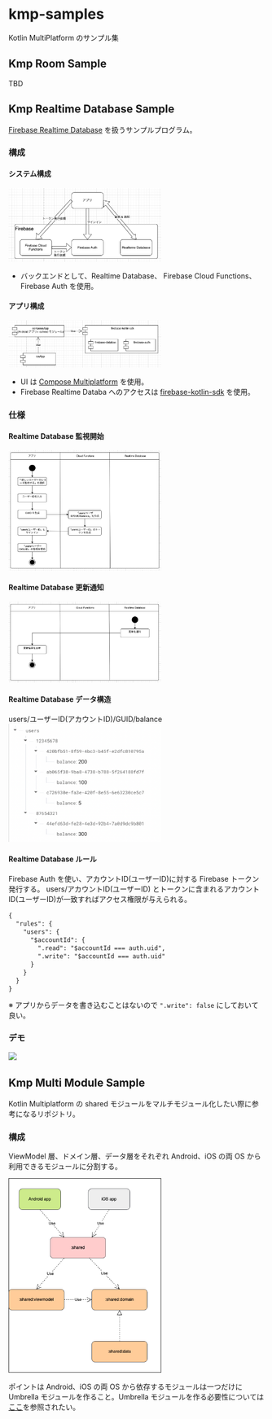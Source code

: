 # kmp-samples

Kotlin MultiPlatform のサンプル集

## Kmp Room Sample

TBD


## Kmp Realtime Database Sample

[Firebase Realtime Database](https://firebase.google.com/docs/database?hl=ja) を扱うサンプルプログラム。

### 構成

#### システム構成  

<img src="KmpRealtimeDatabaseSample/docs/system_architecture.png" width = "300px">  

* バックエンドとして、Realtime Database、 Firebase Cloud Functions、 Firebase Auth を使用。

#### アプリ構成  

<img src="KmpRealtimeDatabaseSample/docs/app_architecture.png" width = "300px">  
  

* UI は [Compose Multiplatform](https://www.jetbrains.com/ja-jp/compose-multiplatform/) を使用。
* Firebase Realtime Databa へのアクセスは [firebase-kotlin-sdk](https://github.com/GitLiveApp/firebase-kotlin-sdk/tree/master/firebase-database) を使用。

### 仕様

#### Realtime Database 監視開始  

<img src="KmpRealtimeDatabaseSample/docs/activity_observe.png" width = "300px">  

#### Realtime Database 更新通知  

<img src="KmpRealtimeDatabaseSample/docs/activity_notification.png" width = "300px">  

#### Realtime Database データ構造  

users/ユーザーID(アカウントID)/GUID/balance
<img src="KmpRealtimeDatabaseSample/docs/db_data.png" width = "300px">  

#### Realtime Database ルール  

Firebase Auth を使い、アカウントID(ユーザーID)に対する Firebase トークン発行する。 users/アカウントID(ユーザーID) とトークンに含まれるアカウントID(ユーザーID)が一致すればアクセス権限が与えられる。

``` 
{
  "rules": {
    "users": {
      "$accountId": {
        ".read": "$accountId === auth.uid",
        ".write": "$accountId === auth.uid"
      }
    }
  }
}
```

※ アプリからデータを書き込むことはないので `".write": false` にしておいて良い。

### デモ

<img src="KmpRealtimeDatabaseSample/docs/demo_rtdb.gif" width = "350px">


## Kmp Multi Module Sample

Kotlin Multiplatform の shared モジュールをマルチモジュール化したい際に参考になるリポジトリ。

### 構成

ViewModel 層、ドメイン層、データ層をそれぞれ Android、iOS の両 OS から利用できるモジュールに分割する。

<img src="KmpMultiModule/docs/module.png" width="300">

ポイントは Android、iOS の両 OS から依存するモジュールは一つだけに Umbrella モジュールを作ること。Umbrella モジュールを作る必要性については [ここ](https://santimattius.github.io/kmp-for-mobile-native-developers-book/#179504e6-f752-8099-8fa7-e8df8e7c661f)を参照されたい。
